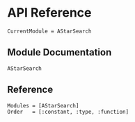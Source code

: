 # API Reference

```@meta
CurrentModule = AStarSearch
```

## Module Documentation

```@docs
AStarSearch
```

## Reference

```@autodocs
Modules = [AStarSearch]
Order   = [:constant, :type, :function]
```